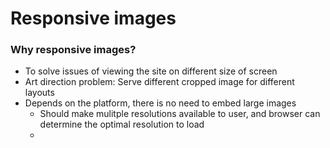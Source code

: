 # Responsive images

### Why responsive images?

- To solve issues of viewing the site on different size of screen
- Art direction problem: Serve different cropped image for different layouts
- Depends on the platform, there is no need to embed large images
	- Should make mulitple resolutions available to user, and browser can determine the optimal resolution to load
	- 